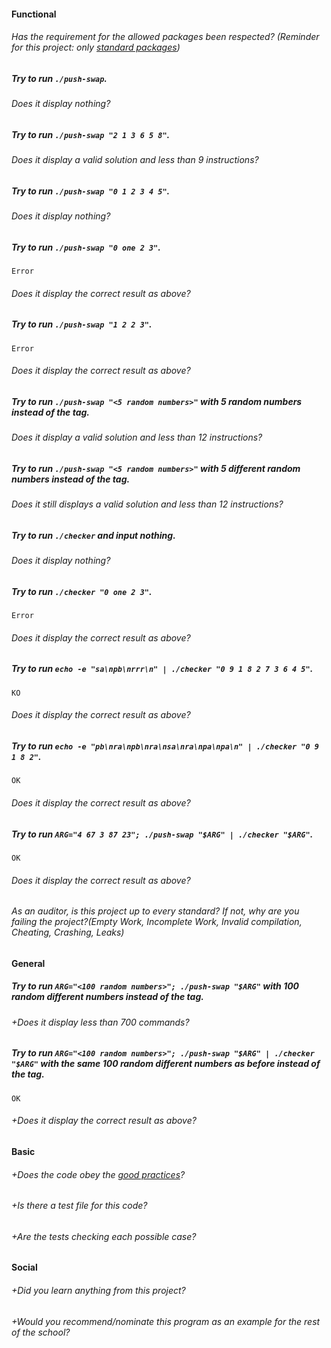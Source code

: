 #### Functional

###### Has the requirement for the allowed packages been respected? (Reminder for this project: only [standard packages](https://golang.org/pkg/))

##### Try to run `./push-swap`.

###### Does it display nothing?

##### Try to run `./push-swap "2 1 3 6 5 8"`.

###### Does it display a valid solution and less than 9 instructions?

##### Try to run `./push-swap "0 1 2 3 4 5"`.

###### Does it display nothing?

##### Try to run `./push-swap "0 one 2 3"`.

```console
Error
```

###### Does it display the correct result as above?

##### Try to run `./push-swap "1 2 2 3"`.

```console
Error
```

###### Does it display the correct result as above?

##### Try to run `./push-swap "<5 random numbers>"` with 5 random numbers instead of the tag.

###### Does it display a valid solution and less than 12 instructions?

##### Try to run `./push-swap "<5 random numbers>"` with 5 different random numbers instead of the tag.

###### Does it still displays a valid solution and less than 12 instructions?

##### Try to run `./checker` and input nothing.

###### Does it display nothing?

##### Try to run `./checker "0 one 2 3"`.

```console
Error
```

###### Does it display the correct result as above?

##### Try to run `echo -e "sa\npb\nrrr\n" | ./checker "0 9 1 8 2 7 3 6 4 5"`.

```console
KO
```

###### Does it display the correct result as above?

##### Try to run `echo -e "pb\nra\npb\nra\nsa\nra\npa\npa\n" | ./checker "0 9 1 8 2"`.

```console
OK
```

###### Does it display the correct result as above?

##### Try to run `ARG="4 67 3 87 23"; ./push-swap "$ARG" | ./checker "$ARG"`.

```console
OK
```

###### Does it display the correct result as above?

###### As an auditor, is this project up to every standard? If not, why are you failing the project?(Empty Work, Incomplete Work, Invalid compilation, Cheating, Crashing, Leaks)

#### General

##### Try to run `ARG="<100 random numbers>"; ./push-swap "$ARG"` with 100 random different numbers instead of the tag.

###### +Does it display less than 700 commands?

##### Try to run `ARG="<100 random numbers>"; ./push-swap "$ARG" | ./checker "$ARG"` with the same 100 random different numbers as before instead of the tag.

```console
OK
```

###### +Does it display the correct result as above?

#### Basic

###### +Does the code obey the [good practices](../../good-practices/README.md)?

###### +Is there a test file for this code?

###### +Are the tests checking each possible case?

#### Social

###### +Did you learn anything from this project?

###### +Would you recommend/nominate this program as an example for the rest of the school?
